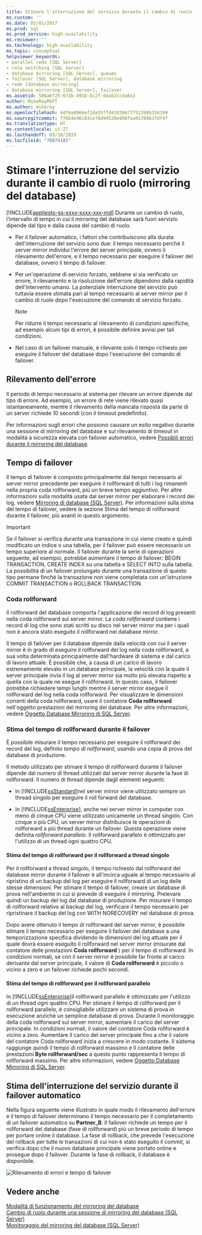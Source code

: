 ```yaml
---
title: Stimare l'interruzione del servizio durante il cambio di ruolo (mirroring del database) | Microsoft Docs
ms.custom: ''
ms.date: 03/01/2017
ms.prod: sql
ms.prod_service: high-availability
ms.reviewer: ''
ms.technology: high-availability
ms.topic: conceptual
helpviewer_keywords:
- parallel redo [SQL Server]
- role switching [SQL Server]
- database mirroring [SQL Server], queues
- failover [SQL Server], database mirroring
- redo [database mirroring]
- database mirroring [SQL Server], failover
ms.assetid: 586a6f25-672b-491b-bc2f-deab2ccda6e2
author: MikeRayMSFT
ms.author: mikeray
ms.openlocfilehash: 44f6a8966ef2da55ffd43830677f52398b356399
ms.sourcegitcommit: f76b4e96c03ce78d94520e898faa9170463fdf4f
ms.translationtype: HT
ms.contentlocale: it-IT
ms.lasthandoff: 09/10/2019
ms.locfileid: "70874185"
---
```

# <a name="estimate-the-interruption-of-service-during-role-switching-database-mirroring"></a>Stimare l'interruzione del servizio durante il cambio di ruolo (mirroring del database)
[!INCLUDE[appliesto-ss-xxxx-xxxx-xxx-md](../../includes/appliesto-ss-xxxx-xxxx-xxx-md.md)]
  Durante un cambio di ruolo, l'intervallo di tempo in cui il mirroring del database sarà fuori servizio dipende dal tipo e dalla causa del cambio di ruolo.  
  
-   Per il failover automatico, i fattori che contribuiscono alla durata dell'interruzione del servizio sono due: il tempo necessario perché il server mirror individui l'errore del server principale, ovvero il rilevamento dell'errore, e il tempo necessario per eseguire il failover del database, ovvero il tempo di failover.  
  
-   Per un'operazione di servizio forzato, sebbene si sia verificato un errore, il rilevamento e la risoluzione dell'errore dipendono dalla rapidità dell'intervento umano. La potenziale interruzione del servizio può tuttavia essere stimata pari al tempo necessario al server mirror per il cambio di ruolo dopo l'esecuzione del comando di servizio forzato.  
  
    > [!NOTE]  
    >  Per ridurre il tempo necessario al rilevamento di condizioni specifiche, ad esempio alcuni tipi di errori, è possibile definire avvisi per tali condizioni.  
  
-   Nel caso di un failover manuale, è rilevante solo il tempo richiesto per eseguire il failover del database dopo l'esecuzione del comando di failover.  
  
## <a name="error-detection"></a>Rilevamento dell'errore  
 Il periodo di tempo necessario al sistema per rilevare un errore dipende dal tipo di errore. Ad esempio, un errore di rete viene rilevato quasi istantaneamente, mentre il rilevamento della mancata risposta da parte di un server richiede 10 secondi (con il timeout predefinito).  
  
 Per informazioni sugli errori che possono causare un esito negativo durante una sessione di mirroring del database e sul rilevamento di timeout in modalità a sicurezza elevata con failover automatico, vedere [Possibili errori durante il mirroring del database](../../database-engine/database-mirroring/possible-failures-during-database-mirroring.md).  
  
## <a name="failover-time"></a>Tempo di failover  
 Il tempo di failover è composto principalmente dal tempo necessario al server mirror precedente per eseguire il rollforward di tutti i log rimanenti nella propria coda rollforward, più un breve tempo aggiuntivo. Per altre informazioni sulla modalità usata dal server mirror per elaborare i record dei log, vedere [Mirroring di database &#40;SQL Server&#41;](../../database-engine/database-mirroring/database-mirroring-sql-server.md). Per informazioni sulla stima del tempo di failover, vedere la sezione Stima del tempo di rollforward durante il failover, più avanti in questo argomento.  
  
> [!IMPORTANT]  
>  Se il failover si verifica durante una transazione in cui viene creato e quindi modificato un indice o una tabella, per il failover può essere necessario un tempo superiore al normale.  Il failover durante la serie di operazioni seguente, ad esempio, potrebbe aumentare il tempo di failover:  BEGIN TRANSACTION, CREATE INDEX su una tabella e SELECT INTO sulla tabella. La possibilità di un failover prolungato durante una transazione di questo tipo permane finché la transazione non viene completata con un'istruzione COMMIT TRANSACTION o ROLLBACK TRANSACTION.  
  
### <a name="the-redo-queue"></a>Coda rollforward  
 Il rollforward del database comporta l'applicazione dei record di log presenti nella coda rollforward sul server mirror. La *coda rollforward* contiene i record di log che sono stati scritti su disco nel server mirror ma per i quali non è ancora stato eseguito il rollforward nel database mirror.  
  
 Il tempo di failover per il database dipende dalla velocità con cui il server mirror è in grado di eseguire il rollforward del log nella coda rollforward, a sua volta determinata principalmente dall'hardware di sistema e dal carico di lavoro attuale. È possibile che, a causa di un carico di lavoro estremamente elevato in un database principale, la velocità con la quale il server principale invia il log al server mirror sia molto più elevata rispetto a quella con la quale ne esegue il rollforward. In questo caso, il failover potrebbe richiedere tempi lunghi mentre il server mirror esegue il rollforward del log nella coda rollforward. Per visualizzare le dimensioni correnti della coda rollforward, usare il contatore **Coda rollforward** nell'oggetto prestazioni del mirroring del database. Per altre informazioni, vedere [Oggetto Database Mirroring di SQL Server](../../relational-databases/performance-monitor/sql-server-database-mirroring-object.md).  
  
### <a name="estimating-the-failover-redo-rate"></a>Stima del tempo di rollforward durante il failover  
 È possibile misurare il tempo necessario per eseguire il rollforward dei record del log, definito *tempo di rollforward*, usando una copia di prova del database di produzione.  
  
 Il metodo utilizzato per stimare il tempo di rollforward durante il failover dipende dal numero di thread utilizzati dal server mirror durante la fase di rollforward. Il numero di thread dipende dagli elementi seguenti:  
  
-   In [!INCLUDE[ssStandard](../../includes/ssstandard-md.md)]nel server mirror viene utilizzato sempre un thread singolo per eseguire il roll forward del database.  
  
-   In [!INCLUDE[ssEnterprise](../../includes/ssenterprise-md.md)], anche nei server mirror in computer con meno di cinque CPU viene utilizzato unicamente un thread singolo. Con cinque o più CPU, un server mirror distribuisce le operazioni di rollforward a più thread durante un failover. Questa operazione viene definita *rollforward parallelo*. Il rollforward parallelo è ottimizzato per l'utilizzo di un thread ogni quattro CPU.  
  
#### <a name="estimating-the-single-threaded-redo-rate"></a>Stima del tempo di rollforward per il rollforward a thread singolo  
 Per il rollforward a thread singolo, il tempo richiesto dal rollforward del database mirror durante il failover è all'incirca uguale al tempo necessario al ripristino di un backup del log per eseguire il rollforward di un log delle stesse dimensioni. Per stimare il tempo di failover, creare un database di prova nell'ambiente in cui si prevede di eseguire il mirroring. Prelevare quindi un backup del log dal database di produzione. Per misurare il tempo di rollforward relativo al backup del log, verificare il tempo necessario per ripristinare il backup del log con WITH NORECOVERY nel database di prova.  
  
 Dopo avere ottenuto il tempo di rollforward del server mirror, è possibile stimare il tempo necessario per eseguire il failover del database a una temporizzazione specifica dividendo le dimensioni del log attuale per il quale dovrà essere eseguito il rollforward nel server mirror (misurate dal contatore delle prestazioni **Coda rollforward** ) per il tempo di rollforward. In condizioni normali, se con il server mirror è possibile far fronte al carico derivante dal server principale, il valore di **Coda rollforward** è piccolo o vicino a zero e un failover richiede pochi secondi.  
  
#### <a name="estimating-the-parallel-redo-rate"></a>Stima del tempo di rollforward per il rollforward parallelo  
 In [!INCLUDE[ssEnterprise](../../includes/ssenterprise-md.md)]il rollforward parallelo è ottimizzato per l'utilizzo di un thread ogni quattro CPU. Per stimare il tempo di rollforward per il rollforward parallelo, è consigliabile utilizzare un sistema di prova in esecuzione anziché un semplice database di prova. Durante il monitoraggio della coda rollforward sul server mirror, aumentare il carico del server principale. In condizioni normali, il valore del contatore Coda rollforward è vicino a zero. Aumentare il carico del server principale fino a che il valore del contatore Coda rollforward inizia a crescere in modo costante. Il sistema raggiunge quindi il tempo di rollforward massimo e il contatore delle prestazioni **Byte rollforward/sec** a questo punto rappresenta il tempo di rollforward massimo. Per altre informazioni, vedere [Oggetto Database Mirroring di SQL Server](../../relational-databases/performance-monitor/sql-server-database-mirroring-object.md).  
  
## <a name="estimating-interruption-of-service-during-automatic-failover"></a>Stima dell'interruzione del servizio durante il failover automatico  
 Nella figura seguente viene illustrato in quale modo il rilevamento dell'errore e il tempo di failover determinano il tempo necessario per il completamento di un failover automatico su **Partner_B**. Il failover richiede un tempo per il rollforward del database (fase di rollforward) più un breve periodo di tempo per portare online il database. La fase di rollback, che prevede l'esecuzione del rollback per tutte le transazioni di cui non è stato eseguito il commit, si verifica dopo che il nuovo database principale viene portato online e prosegue dopo il failover. Durante la fase di rollback, il database è disponibile.  
  
 ![Rilevamento di errori e tempo di failover](../../database-engine/database-mirroring/media/dbm-failovauto-time.gif "Rilevamento di errori e tempo di failover")  
  
## <a name="see-also"></a>Vedere anche  
 [Modalità di funzionamento del mirroring del database](../../database-engine/database-mirroring/database-mirroring-operating-modes.md)   
 [Cambio di ruolo durante una sessione di mirroring del database &#40;SQL Server&#41;](../../database-engine/database-mirroring/role-switching-during-a-database-mirroring-session-sql-server.md)   
 [Monitoraggio del mirroring del database &#40;SQL Server&#41;](../../database-engine/database-mirroring/monitoring-database-mirroring-sql-server.md)  
  
  
